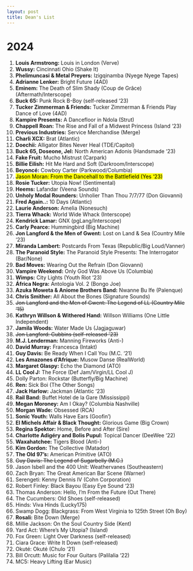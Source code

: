 ```yaml
---
layout: post
title: Dean's List
---
```


# 2024

1. **Louis Armstrong:** Louis in London (Verve)
2. **Wussy:** Cincinnati Ohio (Shake It)
3. **Phelimuncasi & Metal Preyers:** Izigqinamba (Nyege Nyege Tapes)
4. **Adrianne Lenker:** Bright Future (4AD)
5. **Eminem:** The Death of Slim Shady (Coup de Grâce) (Aftermath/Interscope)
6. **Buck 65:** Punk Rock B-Boy (self-released ‘23)
7. **Tucker Zimmerman & Friends:** Tucker Zimmerman & Friends Play Dance of Love (4AD)
8. **Kampire Presents:** A Dancefloor in Ndola (Strut)
9. **Chappell Roan:** The Rise and Fall of a Midwest Princess (Island ‘23)
10. **Previous Industries:** Service Merchandise (Merge)
11. **Charli XCX:** Brat (Atlantic)
12. **Doechii:** Alligator Bites Never Heal (TDE/Capitol)
13. **Buck 65, Doseone, Jel:** North American Adonis (Handsmade ‘23)
14. **Fake Fruit:** Mucho Mistrust (Carpark)
15. **Billie Eilish:** Hit Me Hard and Soft (Darkroom/Interscope)
16. **Beyoncé:** Cowboy Carter (Parkwood/Columbia)
17. <mark>Jason Moran: From the Dancehall to the Battlefield (Yes ‘23)</mark>
18. **Rosie Tucker:** Utopia Now! (Sentimental)
19. **Heems:** Lafandar (Veena Sounds)
20. **Unholy Modal Rounders:** Unholier Than Thou 7/7/77 (Don Giovanni)
21. **Fred Again..:** 10 Days (Atlantic)
22. **Laurie Anderson:** Amelia (Nonesuch)
23. **Tierra Whack:** World Wide Whack (Interscope)
24. **Kendrick Lamar:** GNX (pgLang/Interscope)
25. **Carly Pearce:** Hummingbird (Big Machine)
26. **Jon Langford & the Men of Gwent:** Lost on Land & Sea (Country Mile ‘23)
27. **Miranda Lambert:** Postcards From Texas (Republic/Big Loud/Vanner)
28. **The Paranoid Style:** The Paranoid Style Presents: The Interrogator (Bar/None)
29. **Bad Moves:** Wearing Out the Refrain (Don Giovanni)
30. **Vampire Weekend:** Only God Was Above Us (Columbia)
31. **Wimps:** City Lights (Youth Riot ‘23)
32. **África Negra:** Antologia Vol. 2 (Bongo Joe)
33. **Azuka Moweta & Aniome Brothers Band:** Nwanne Bu Ife (Palenque)
34. **Chris Smither:** All About the Bones (Signature Sounds)
35. ~~Jon Langford and the Men of Gwent: The Legend of LL (Country Mile ‘15)~~
36. **Kathryn Willson & Withered Hand:** Willson Williams (One Little Independent)
37. **Jamila Woods:** Water Made Us (Jagjaguwar)
38. ~~Jon Langford: Gubbins (self-released '23)~~
39. **M.J. Lenderman:** Manning Fireworks (Anti-)
40. **David Murray:** Francesca (Intakt)
41. **Guy Davis:** Be Ready When I Call You (M.C. ‘21)
42. **Les Amazones d’Afrique:** Musow Danse (RealWorld)
43. **Margaret Glaspy:** Echo the Diamond (ATO)
44. **LL Cool J:** The Force (Def Jam/Virgin/LL Cool J)
45. Dolly Parton: Rockstar (Butterfly/Big Machine)
46. **Ren:** Sick Boi (The Other Songs)
47. **Jack Harlow:** Jackman (Atlantic ‘23)
48. **Rail Band:** Buffet Hotel de la Gare (Mississippi)
49. **Megan Moroney:** Am I Okay? (Columbia Nashville)
50. **Morgan Wade:** Obsessed (RCA)
51. **Sonic Youth:** Walls Have Ears (Goofin’)
52. **El Michels Affair & Black Thought:** Glorious Game (Big Crown)
53. **Regina Spektor:** Home, Before and After (Sire)
54. **Charlotte Adigéry and Bolis Pupul:** Topical Dancer (DeeWee ‘22)
55. **Waxahatchee:** Tigers Blood (Anti-)
56. **Kim Gordon:** The Collective (Matador)
57. **The Old 97’s:** American Primitive (ATO)
58. ~~Guy Davis: The Legend of Sugarbelly (M.C.)~~
59. Jason Isbell and the 400 Unit: Weathervanes (Southeastern)
60. Zach Bryan: The Great American Bar Scene (Warner)
61. Serengeti: Kenny Dennis IV (Cohn Corporation)
62. Robert Finley: Black Bayou (Easy Eye Sound ‘23)
63. Thomas Anderson: Hello, I’m From the Future (Out There)
64. The Cucumbers: Old Shoes (self-released)
65. Hinds: Viva Hinds (Lucky175)
66. Swamp Dogg: Blackgrass: From West Virginia to 125th Street (Oh Boy)
67. **Rosali:** Bite Down (Merge)
68. Millie Jackson: On the Soul Country Side (Kent)
69. Yard Act: Where’s My Utopia? (Island)
70. Fox Green: Light Over Darkness (self-released)
71. Ciara Grace: Write It Down (self-released)
72. Okuté: Okuté (Chulo ‘21)
73. Bill Orcutt: Music for Four Guitars (Palilalia ‘22)
74. MC5: Heavy Lifting (Ear Music)

